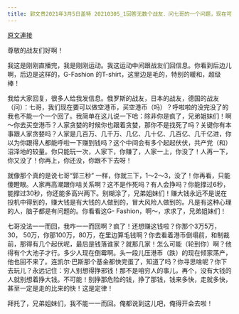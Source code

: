 ```yaml
---
title: 郭文贵2021年3月5日盖特 20210305_1回答无数个战友．问七哥的一个问题，现在可不可以迅速地加入……做空港币．挣大钱
---
```


[原文連接](https://gnews.org/ThreadView/53480322)

尊敬的战友们好啊！


我这是刚刚直播完，我是刚刚运动。我这运动中间跟战友们回信息。你看到后边儿啊，后边是这样的，G-Fashion 的T-shirt，这里边是毛的，特别的暖和，超级棒！


我给大家回复，很多人给我发信息。俄罗斯的战友，日本的战友，德国的战友（问）：七哥，我们现在要可以做空港币，买空港币（吗）？呼啦啦的没完没了的我也不能一个一个回了。我简单在这儿说一下哈：除非你是疯了，兄弟姐妹们！啊～你去买空港币？人家贪婪的时候你也跟着贪婪，那你不是找死了吗？关键你有本事跟人家贪婪吗？人家是几百万、几千万、几亿、几十亿、几百亿、几千亿进，你以为你跟得人都能呼啦一下赚到钱吗？这个中间会有多个起起伏伏，共产党（和）沼泽地的较量。你只能玩一次，人家下，你赚了，人家一上，你没了！人再一下，你又没了！你再上，你还没，你跟不下去呀！


就像那个真的是说七哥“郭三秒” 一样，你就三下，1～2～3，没了！你再看，只能傻瞪眼。人家再高潮跟你啥关系啊？这不是作死吗？有人会挣吗？你能撑过6秒，能撑过30秒，你还能多高兴两下。别糊涂了，兄弟姐妹们！赚大钱永远不是说在投机中得到的，赚大钱是有大钱的人做到的，冒大风险人做到的。凡是有这种心理的人，脑子都是有问题的。你看看这G- Fashion，啊～，求求了，兄弟姐妹们！


七哥没法一一而回，我咋一一而回啊？疯了！还想赚这钱啦？你那个3万5万，30， 50万，你那100万，80万，在里边算毛钱啊？你去看着港币倒塌前，和制裁前，那得有几个起伏呢，最后是钱落谁家？就那几家！怎么可能（轮到你）啊？他得有个大池子才行。多少人现在倒霉啊。头一段儿压港币（跌）的现在倾家荡产，他也回不来了。连凯尔·巴斯那个基金都快完蛋了，知道了吗？你寻思啥呢？你下去玩儿？永远记住：穷人别想得挣邪钱！那不是咱穷人的事儿，再个，没有大钱的人就别想着挣大钱。不可能！别挣那危险的钱，挣了那钱，钱来多快，走就多快，甚至一定是走的比来的快！这是定律！


拜托了，兄弟姐妹们，我不能一一而回。俺都说到这儿吧，俺得开会去啦！
